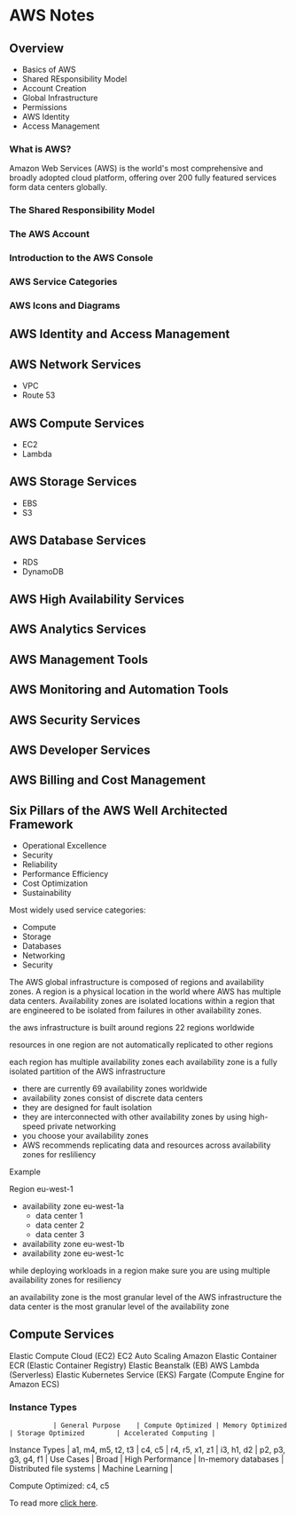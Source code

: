 # AWS Notes

## Overview

- Basics of AWS
- Shared REsponsibility Model
- Account Creation
- Global Infrastructure
- Permissions
- AWS Identity
- Access Management

### What is AWS?

Amazon Web Services (AWS) is the world's most comprehensive and broadly adopted cloud platform, offering over 200 fully featured services form data centers globally.


### The Shared Responsibility Model

### The AWS Account

### Introduction to the AWS Console

### AWS Service Categories

### AWS Icons and Diagrams

## AWS Identity and Access Management

## AWS Network Services

- VPC
- Route 53

## AWS Compute Services

- EC2
- Lambda

## AWS Storage Services

- EBS
- S3

## AWS Database Services

- RDS
- DynamoDB

## AWS High Availability Services

## AWS Analytics Services

## AWS Management Tools

## AWS Monitoring and Automation Tools

## AWS Security Services

## AWS Developer Services

## AWS Billing and Cost Management


## Six Pillars of the AWS Well Architected Framework

- Operational Excellence
- Security
- Reliability
- Performance Efficiency
- Cost Optimization
- Sustainability


Most widely used service categories:

- Compute
- Storage
- Databases
- Networking
- Security

The AWS global infrastructure is composed of regions and availability zones. A region is a physical 
location in the world where AWS has multiple data centers. Availability zones are isolated locations 
within a region that are engineered to be isolated from failures in other availability zones.

the aws infrastructure is built around regions
22 regions worldwide

resources in one region are not automatically replicated to other regions

each region has multiple availability zones
each availability zone is a fully isolated partition of the AWS infrastructure

- there are currently 69 availability zones worldwide
- availability zones consist of discrete data centers
- they are designed for fault isolation
- they are interconnected with other availability zones by using high-speed private networking
- you choose your availability zones
- AWS recommends replicating data and resources across availability zones for resliliency


Example

Region eu-west-1
- availability zone eu-west-1a
    - data center 1
    - data center 2
    - data center 3
- availability zone eu-west-1b
- availability zone eu-west-1c

while deploying workloads in a region make sure you are using multiple availability zones for resiliency

an availability zone is the most granular level of the AWS infrastructure
the data center is the most granular level of the availability zone


## Compute Services

Elastic Compute Cloud (EC2)
EC2 Auto Scaling
Amazon Elastic Container 
ECR (Elastic Container Registry)
Elastic Beanstalk (EB)
AWS Lambda (Serverless)
Elastic Kubernetes Service (EKS)
Fargate (Compute Engine for Amazon ECS)


### Instance Types

               | General Purpose    | Compute Optimized | Memory Optimized    | Storage Optimized        | Accelerated Computing |
Instance Types | a1, m4, m5, t2, t3 | c4, c5            | r4, r5, x1, z1      | i3, h1, d2               | p2, p3, g3, g4, f1    |
Use Cases      | Broad              | High Performance  | In-memory databases | Distributed file systems | Machine Learning      |

Compute Optimized: c4, c5



To read more [click here](https://aws.amazon.com/architecture/well-architected/?wa-lens-whitepapers.sort-by=item.additionalFields.sortDate&wa-lens-whitepapers.sort-order=desc&wa-guidance-whitepapers.sort-by=item.additionalFields.sortDate&wa-guidance-whitepapers.sort-order=desc).

